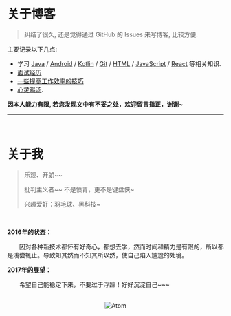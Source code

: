 # 关于博客

> 纠结了很久, 还是觉得通过 GitHub 的 Issues 来写博客, 比较方便.

主要记录以下几点:
- 学习 [Java](https://github.com/cnLGMing/Blog/issues?q=is%3Aopen+is%3Aissue+label%3AJava) / [Android](https://github.com/cnLGMing/Blog/issues?q=is%3Aopen+is%3Aissue+label%3AAndroid) / [Kotlin](https://github.com/cnLGMing/Blog/issues?q=is%3Aopen+is%3Aissue+label%3AKotlin) / [Git](https://github.com/cnLGMing/Blog/issues?q=is%3Aopen+is%3Aissue+label%3AGit)  / [HTML](https://github.com/cnLGMing/Blog/issues?q=is%3Aopen+is%3Aissue+label%3AHTML) / [JavaScript](https://github.com/cnLGMing/Blog/issues?q=is%3Aopen+is%3Aissue+label%3AJavaScript) / [React](https://github.com/cnLGMing/Blog/issues?q=is%3Aopen+is%3Aissue+label%3AReact) 等相关知识.
- [面试经历](https://github.com/cnLGMing/Blog/issues?q=is%3Aopen+is%3Aissue+label%3A%E9%9D%A2%E8%AF%95)
- [一些提高工作效率的技巧](https://github.com/cnLGMing/Blog/issues?q=is%3Aopen+is%3Aissue+label%3A%E6%8F%90%E9%AB%98%E6%95%88%E7%8E%87)
- [心灵鸡汤](https://github.com/cnLGMing/Blog/issues?q=is%3Aopen+is%3Aissue+label%3A%E9%B8%A1%E6%B1%A4).

**因本人能力有限, 若您发现文中有不妥之处，欢迎留言指正，谢谢~**

<hr/>

<br>

# 关于我

> 乐观、开朗~~
>
> 批判主义者~~ 不是愤青，更不是键盘侠~
>
> 兴趣爱好：羽毛球、黑科技~

<br>

**2016年的状态：**

    因对各种新技术都怀有好奇心，都想去学，然而时间和精力是有限的，所以都是浅尝辄止。导致知其然而不知其所以然，使自己陷入尴尬的处境。

**2017年的展望：**

    希望自己能稳定下来，不要过于浮躁！好好沉淀自己~~~

<br>

<center>
    <img alt='Atom' src='https://github.com/cnLGMing/AndroidDemo/blob/master/Atom.png?raw=true'}/>
</center>

